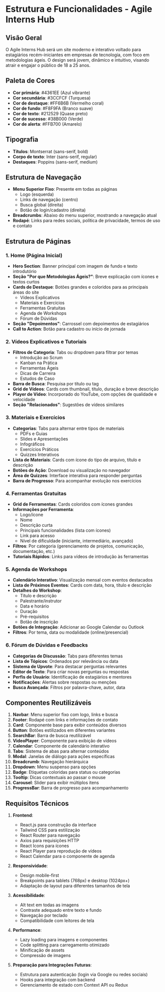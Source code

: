 # Estrutura e Funcionalidades - Agile Interns Hub

## Visão Geral
O Agile Interns Hub será um site moderno e interativo voltado para estagiários recém-iniciantes em empresas de tecnologia, com foco em metodologias ágeis. O design será jovem, dinâmico e intuitivo, visando atrair e engajar o público de 18 a 25 anos.

## Paleta de Cores
- **Cor primária**: #4361EE (Azul vibrante)
- **Cor secundária**: #3CCFCF (Turquesa)
- **Cor de destaque**: #FF6B6B (Vermelho coral)
- **Cor de fundo**: #F8F9FA (Branco suave)
- **Cor de texto**: #212529 (Quase preto)
- **Cor de sucesso**: #38B000 (Verde)
- **Cor de alerta**: #FFB700 (Amarelo)

## Tipografia
- **Títulos**: Montserrat (sans-serif, bold)
- **Corpo de texto**: Inter (sans-serif, regular)
- **Destaques**: Poppins (sans-serif, medium)

## Estrutura de Navegação
- **Menu Superior Fixo**: Presente em todas as páginas
  - Logo (esquerda)
  - Links de navegação (centro)
  - Busca global (direita)
  - Botão de login/cadastro (direita)
- **Breadcrumbs**: Abaixo do menu superior, mostrando a navegação atual
- **Rodapé**: Links para redes sociais, política de privacidade, termos de uso e contato

## Estrutura de Páginas

### 1. Home (Página Inicial)
- **Hero Section**: Banner principal com imagem de fundo e texto introdutório
- **Seção "Por que Metodologias Ágeis?"**: Breve explicação com ícones e textos curtos
- **Cards de Destaque**: Botões grandes e coloridos para as principais áreas do site
  - Vídeos Explicativos
  - Materiais e Exercícios
  - Ferramentas Gratuitas
  - Agenda de Workshops
  - Fórum de Dúvidas
- **Seção "Depoimentos"**: Carrossel com depoimentos de estagiários
- **Call to Action**: Botão para cadastro ou início de jornada

### 2. Vídeos Explicativos e Tutoriais
- **Filtros de Categoria**: Tabs ou dropdown para filtrar por temas
  - Introdução ao Scrum
  - Kanban na Prática
  - Ferramentas Ágeis
  - Dicas de Carreira
  - Estudos de Caso
- **Barra de Busca**: Pesquisa por título ou tag
- **Grid de Vídeos**: Cards com thumbnail, título, duração e breve descrição
- **Player de Vídeo**: Incorporado do YouTube, com opções de qualidade e velocidade
- **Seção "Relacionados"**: Sugestões de vídeos similares

### 3. Materiais e Exercícios
- **Categorias**: Tabs para alternar entre tipos de materiais
  - PDFs e Guias
  - Slides e Apresentações
  - Infográficos
  - Exercícios Práticos
  - Quizzes Interativos
- **Lista de Materiais**: Cards com ícone do tipo de arquivo, título e descrição
- **Botões de Ação**: Download ou visualização no navegador
- **Área de Quizzes**: Interface interativa para responder perguntas
- **Barra de Progresso**: Para acompanhar evolução nos exercícios

### 4. Ferramentas Gratuitas
- **Grid de Ferramentas**: Cards coloridos com ícones grandes
- **Informações por Ferramenta**:
  - Logo/ícone
  - Nome
  - Descrição curta
  - Principais funcionalidades (lista com ícones)
  - Link para acesso
  - Nível de dificuldade (iniciante, intermediário, avançado)
- **Filtros**: Por categoria (gerenciamento de projetos, comunicação, documentação, etc.)
- **Tutoriais Rápidos**: Links para vídeos de introdução às ferramentas

### 5. Agenda de Workshops
- **Calendário Interativo**: Visualização mensal com eventos destacados
- **Lista de Próximos Eventos**: Cards com data, hora, título e descrição
- **Detalhes do Workshop**:
  - Título e descrição
  - Palestrante/instrutor
  - Data e horário
  - Duração
  - Pré-requisitos
  - Botão de inscrição
- **Botões de Integração**: Adicionar ao Google Calendar ou Outlook
- **Filtros**: Por tema, data ou modalidade (online/presencial)

### 6. Fórum de Dúvidas e Feedbacks
- **Categorias de Discussão**: Tabs para diferentes temas
- **Lista de Tópicos**: Ordenados por relevância ou data
- **Sistema de Upvote**: Para destacar perguntas relevantes
- **Editor de Texto**: Para criar novas perguntas ou respostas
- **Perfis de Usuário**: Identificação de estagiários e mentores
- **Notificações**: Alertas sobre respostas ou menções
- **Busca Avançada**: Filtros por palavra-chave, autor, data

## Componentes Reutilizáveis
1. **Navbar**: Menu superior fixo com logo, links e busca
2. **Footer**: Rodapé com links e informações de contato
3. **Card**: Componente base para exibir conteúdos diversos
4. **Button**: Botões estilizados em diferentes variantes
5. **SearchBar**: Barra de busca reutilizável
6. **VideoPlayer**: Componente para exibição de vídeos
7. **Calendar**: Componente de calendário interativo
8. **Tabs**: Sistema de abas para alternar conteúdos
9. **Modal**: Janelas de diálogo para ações específicas
10. **Breadcrumb**: Navegação hierárquica
11. **Dropdown**: Menu suspenso para opções
12. **Badge**: Etiquetas coloridas para status ou categorias
13. **Tooltip**: Dicas contextuais ao passar o mouse
14. **Carousel**: Slider para exibir múltiplos itens
15. **ProgressBar**: Barra de progresso para acompanhamento

## Requisitos Técnicos
1. **Frontend**:
   - React.js para construção da interface
   - Tailwind CSS para estilização
   - React Router para navegação
   - Axios para requisições HTTP
   - React Icons para ícones
   - React Player para reprodução de vídeos
   - React Calendar para o componente de agenda

2. **Responsividade**:
   - Design mobile-first
   - Breakpoints para tablets (768px) e desktop (1024px+)
   - Adaptação de layout para diferentes tamanhos de tela

3. **Acessibilidade**:
   - Alt text em todas as imagens
   - Contraste adequado entre texto e fundo
   - Navegação por teclado
   - Compatibilidade com leitores de tela

4. **Performance**:
   - Lazy loading para imagens e componentes
   - Code splitting para carregamento otimizado
   - Minificação de assets
   - Compressão de imagens

5. **Preparação para Integrações Futuras**:
   - Estrutura para autenticação (login via Google ou redes sociais)
   - Hooks para integração com backend
   - Gerenciamento de estado com Context API ou Redux
